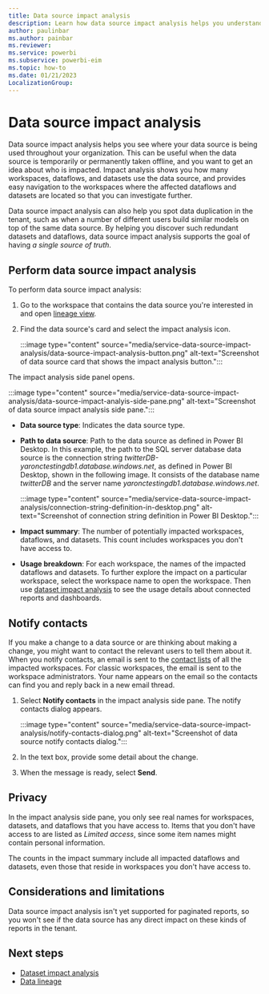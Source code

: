 ```yaml
---
title: Data source impact analysis
description: Learn how data source impact analysis helps you understand where your data source is being used throughout your organization.
author: paulinbar
ms.author: painbar
ms.reviewer: 
ms.service: powerbi
ms.subservice: powerbi-eim
ms.topic: how-to
ms.date: 01/21/2023
LocalizationGroup: 
---
```


# Data source impact analysis

Data source impact analysis helps you see where your data source is being used throughout your organization. This can be useful when the data source is temporarily or permanently taken offline, and you want to get an idea about who is impacted. Impact analysis shows you how many workspaces, dataflows, and datasets use the data source, and provides easy navigation to the workspaces where the affected dataflows and datasets are located so that you can investigate further.

Data source impact analysis can also help you spot data duplication in the tenant, such as when a number of different users build similar models on top of the same data source. By helping you discover such redundant datasets and dataflows, data source impact analysis supports the goal of having *a single source of truth*.

## Perform data source impact analysis

To perform data source impact analysis:

1. Go to the workspace that contains the data source you're interested in and open [lineage view](service-data-lineage.md).
1. Find the data source's card and select the impact analysis icon.

    :::image type="content" source="media/service-data-source-impact-analysis/data-source-impact-analysis-button.png" alt-text="Screenshot of data source card that shows the impact analysis button.":::

The impact analysis side panel opens.

:::image type="content" source="media/service-data-source-impact-analysis/data-source-impact-analyis-side-pane.png" alt-text="Screenshot of data source impact analysis side pane.":::

* **Data source type**: Indicates the data source type.
* **Path to data source**: Path to the data source as defined in Power BI Desktop. In this example, the path to the SQL server database data source is the connection string *twitterDB-yaronctestingdb1.database.windows.net*, as defined in Power BI Desktop, shown in the following image. It consists of the database name *twitterDB* and the server name *yaronctestingdb1.database.windows.net*.

    :::image type="content" source="media/service-data-source-impact-analysis/connection-string-definition-in-desktop.png" alt-text="Screenshot of connection string definition in Power BI Desktop.":::

* **Impact summary**: The number of potentially impacted workspaces, dataflows, and datasets. This count includes workspaces you don't have access to.
* **Usage breakdown**: For each workspace, the names of the impacted dataflows and datasets. To further explore the impact on a particular workspace, select the workspace name to open the workspace. Then use [dataset impact analysis](service-dataset-impact-analysis.md) to see the usage details about connected reports and dashboards.

## Notify contacts

If you make a change to a data source or are thinking about making a change, you might want to contact the relevant users to tell them about it. When you notify contacts, an email is sent to the [contact lists](service-create-the-new-workspaces.md#create-a-contact-list) of all the impacted workspaces. For classic workspaces, the email is sent to the workspace administrators. Your name appears on the email so the contacts can find you and reply back in a new email thread. 

1. Select **Notify contacts** in the impact analysis side pane. The notify contacts dialog appears.

    :::image type="content" source="media/service-data-source-impact-analysis/notify-contacts-dialog.png" alt-text="Screenshot of data source notify contacts dialog.":::

1. In the text box, provide some detail about the change.

1. When the message is ready, select **Send**.

## Privacy

In the impact analysis side pane, you only see real names for workspaces, datasets, and dataflows that you have access to. Items that you don't have access to are listed as *Limited access*, since some item names might contain personal information.

The counts in the impact summary include all impacted dataflows and datasets, even those that reside in workspaces you don't have access to.

## Considerations and limitations

Data source impact analysis isn't yet supported for paginated reports, so you won't see if the data source has any direct impact on these kinds of reports in the tenant.

## Next steps

* [Dataset impact analysis](service-dataset-impact-analysis.md)
* [Data lineage](service-data-lineage.md)